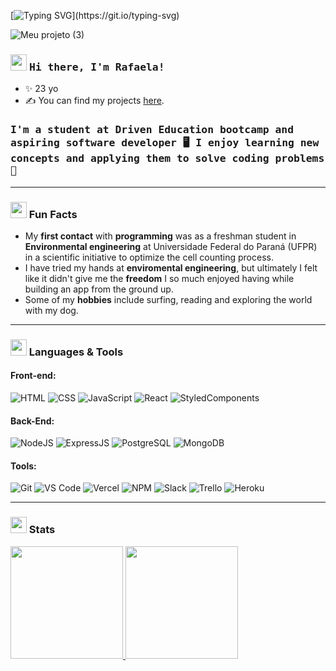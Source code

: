 [![Typing SVG](https://readme-typing-svg.demolab.com?font=Fira+Code&size=30&pause=1000&color=F77218&width=435&lines=Hello+World!;Have+a+great+day!;%C2%A1Que+te+vaya+bien!;Bonne+journ%C3%A9e!;Buona+giornata!)](https://git.io/typing-svg)

![Meu projeto (3)](https://user-images.githubusercontent.com/102774311/200140453-2bc8201f-654d-4e1f-814b-ce7b554a9c89.jpg)

### <img src="https://user-images.githubusercontent.com/42378118/110234147-e3259600-7f4e-11eb-95be-0c4047144dea.gif" width="26"> <samp> Hi there, I'm Rafaela! </samp>

- ✨ 23 yo
- ✍ You can find my projects [here](https://github.com/RafaelaMirabile?tab=repositories).

### <samp> I'm a student at **Driven Education** bootcamp and aspiring **software developer** 🖥️ I enjoy learning new concepts and applying them to solve coding problems 🎲 </samp>

---

### <img width="26" src="https://media3.giphy.com/media/7zGDfw3sSQyZycvSM3/giphy.gif?cid=6c09b952f9rk3eo8gbt3dxt9ffr7w2pq3w8levv949wscdfq&rid=giphy.gif&ct=s"> Fun Facts
- My **first contact** with **programming** was as a freshman student in **Environmental engineering** at Universidade Federal do Paraná (UFPR) in a scientific initiative to optimize the cell counting process.
- I have tried my hands at **enviromental engineering**, but ultimately I felt like it didn't give me the **freedom** I so much enjoyed having while building an app from the ground up.
- Some of my **hobbies** include surfing, reading and exploring the world with my dog.

---
### <img width="26" src="https://media1.giphy.com/media/IauL6LvGNlT3ffhcqq/giphy.gif"> Languages & Tools

#### Front-end:

![HTML](https://img.shields.io/badge/HTML5-E34F26?style=flat-square&logo=html5&logoColor=white)
![CSS](https://img.shields.io/badge/CSS3-1572B6?style=flat-square&logo=css3&logoColor=white)
![JavaScript](https://img.shields.io/badge/JavaScript-F7DF1E?style=flat-square&logo=javascript&logoColor=black)
![React](https://img.shields.io/badge/React-20232A?style=flat-square&logo=react&logoColor=61DAFB)
![StyledComponents](https://img.shields.io/badge/Styled--Components-DB7093?style=flat-square&logo=styled-components&logoColor=white)

#### Back-End:

![NodeJS](https://img.shields.io/badge/Node.js-43853D?style=flat-square&logo=node.js&logoColor=white)
![ExpressJS](https://img.shields.io/badge/Express.js-404D59?style=flat-square&logo=express&logoColor=white)
![PostgreSQL](https://img.shields.io/badge/PostgreSQL-316192?style=flat-square&logo=postgresql&logoColor=white)
![MongoDB](https://img.shields.io/badge/MongoDB-4EA94B?style=for-the-badge&logo=mongodb&logoColor=white)

#### Tools:

![Git](https://img.shields.io/badge/Git-F05032?style=flat-square&logo=git&logoColor=white)
![VS Code](https://img.shields.io/badge/Visual_Studio_Code-0078D4?style=flat-square&logo=visual%20studio%20code&logoColor=white)
![Vercel](https://img.shields.io/badge/Vercel-000000?style=flat-square&logo=vercel&logoColor=white)
![NPM](https://img.shields.io/badge/npm-CB3837?style=flat-square&logo=npm&logoColor=white)
![Slack](https://img.shields.io/badge/Slack-4A154B?style=flat-square&logo=slack&logoColor=white)
![Trello](https://img.shields.io/badge/Trello-0079BF?style=flat-square&logo=trello&logoColor=white)
![Heroku](https://img.shields.io/badge/Heroku-430098?style=flat-square&logo=heroku&logoColor=white)

---

### <img width="26" src ="https://media0.giphy.com/media/AynUwd5uKhIevEWx54/200w.webp?cid=790b7611lxb7nnp4aqvgycb6o4olthbhsaxi4ctxknvml3wz&rid=200w.webp&ct=s" > Stats
<a href="https://github.com/RafaelaMirabile">
  <img height="180em" src="https://github-readme-stats.vercel.app/api/top-langs/?username=RafaelaMirabile&layout=compact&langs_count=7&theme=tokyonight"/>
  <img height="180em" src="https://github-readme-stats.vercel.app/api?username=RafaelaMirabile&show_icons=true&theme=tokyonight&include_all_commits=true&count_private=true"/>
</a>


  
